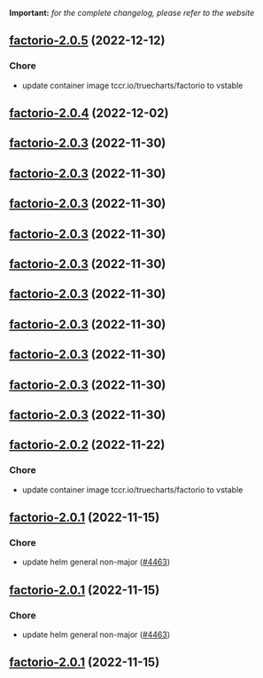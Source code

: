 **Important:**
*for the complete changelog, please refer to the website*




## [factorio-2.0.5](https://github.com/truecharts/charts/compare/factorio-2.0.4...factorio-2.0.5) (2022-12-12)

### Chore

- update container image tccr.io/truecharts/factorio to vstable
  
  


## [factorio-2.0.4](https://github.com/truecharts/charts/compare/factorioservermanager-2.0.2...factorio-2.0.4) (2022-12-02)




## [factorio-2.0.3](https://github.com/truecharts/charts/compare/factorio-2.0.2...factorio-2.0.3) (2022-11-30)




## [factorio-2.0.3](https://github.com/truecharts/charts/compare/factorio-2.0.2...factorio-2.0.3) (2022-11-30)




## [factorio-2.0.3](https://github.com/truecharts/charts/compare/factorio-2.0.2...factorio-2.0.3) (2022-11-30)




## [factorio-2.0.3](https://github.com/truecharts/charts/compare/factorio-2.0.2...factorio-2.0.3) (2022-11-30)




## [factorio-2.0.3](https://github.com/truecharts/charts/compare/factorio-2.0.2...factorio-2.0.3) (2022-11-30)




## [factorio-2.0.3](https://github.com/truecharts/charts/compare/factorio-2.0.2...factorio-2.0.3) (2022-11-30)




## [factorio-2.0.3](https://github.com/truecharts/charts/compare/factorio-2.0.2...factorio-2.0.3) (2022-11-30)




## [factorio-2.0.3](https://github.com/truecharts/charts/compare/factorio-2.0.2...factorio-2.0.3) (2022-11-30)




## [factorio-2.0.3](https://github.com/truecharts/charts/compare/factorio-2.0.2...factorio-2.0.3) (2022-11-30)




## [factorio-2.0.3](https://github.com/truecharts/charts/compare/factorio-2.0.2...factorio-2.0.3) (2022-11-30)




## [factorio-2.0.2](https://github.com/truecharts/charts/compare/factorioservermanager-2.0.1...factorio-2.0.2) (2022-11-22)

### Chore

- update container image tccr.io/truecharts/factorio to vstable
  
  


## [factorio-2.0.1](https://github.com/truecharts/charts/compare/factorioservermanager-2.0.0...factorio-2.0.1) (2022-11-15)

### Chore

- update helm general non-major ([#4463](https://github.com/truecharts/charts/issues/4463))
  
  


## [factorio-2.0.1](https://github.com/truecharts/charts/compare/factorioservermanager-2.0.0...factorio-2.0.1) (2022-11-15)

### Chore

- update helm general non-major ([#4463](https://github.com/truecharts/charts/issues/4463))
  
  


## [factorio-2.0.1](https://github.com/truecharts/charts/compare/factorioservermanager-2.0.0...factorio-2.0.1) (2022-11-15)

